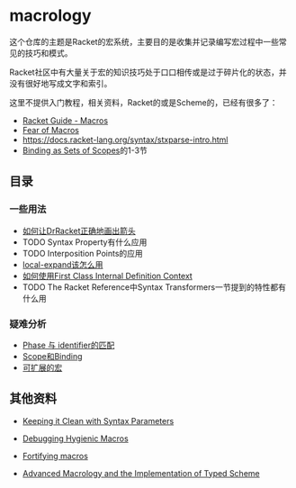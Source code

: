 # macrology

这个仓库的主题是Racket的宏系统，主要目的是收集并记录编写宏过程中一些常见的技巧和模式。

Racket社区中有大量关于宏的知识技巧处于口口相传或是过于碎片化的状态，并没有很好地写成文字和索引。

这里不提供入门教程，相关资料，Racket的或是Scheme的，已经有很多了：

* [Racket Guide - Macros](https://docs.racket-lang.org/guide/macros.html)
* [Fear of Macros](http://www.greghendershott.com/fear-of-macros/)
* <https://docs.racket-lang.org/syntax/stxparse-intro.html>
* [Binding as Sets of Scopes](https://www.cs.utah.edu/plt/scope-sets/)的1-3节


## 目录

### 一些用法

* [如何让DrRacket正确地画出箭头](https://github.com/yjqww6/macrology/blob/master/draw-arrow.md)
* TODO Syntax Property有什么应用
* TODO Interposition Points的应用
* [local-expand该怎么用](https://github.com/yjqww6/macrology/blob/master/local-expand.md)
* [如何使用First Class Internal Definition Context](https://github.com/yjqww6/macrology/blob/master/intdef-ctx.md)
* TODO The Racket Reference中Syntax Transformers一节提到的特性都有什么用


### 疑难分析

* [Phase 与 identifier的匹配](https://github.com/yjqww6/macrology/blob/master/phase-match.md)
* [Scope和Binding](https://github.com/yjqww6/macrology/blob/master/scope.md)
* [可扩展的宏](https://github.com/yjqww6/macrology/blob/master/Extensible%20Macros.md)



## 其他资料

* [Keeping it Clean with Syntax Parameters](http://www.schemeworkshop.org/2011/papers/Barzilay2011.pdf)
* [Debugging Hygienic Macros](https://www2.ccs.neu.edu/racket/pubs/cf-sp09.pdf)
* [Fortifying macros](https://www2.ccs.neu.edu/racket/pubs/c-jfp12.pdf)

* [Advanced Macrology and the Implementation of Typed Scheme](https://www2.ccs.neu.edu/racket/pubs/scheme2007-ctf.pdf)
